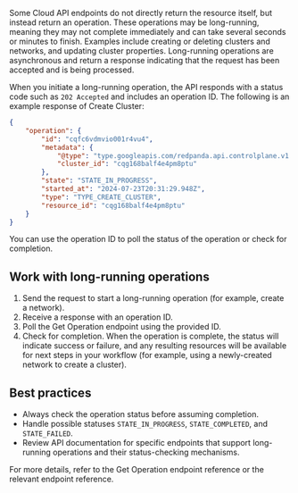 Some Cloud API endpoints do not directly return the resource itself, but instead return an operation. These operations may be long-running, meaning they may not complete immediately and can take several seconds or minutes to finish. Examples include creating or deleting clusters and networks, and updating cluster properties. Long-running operations are asynchronous and return a response indicating that the request has been accepted and is being processed.

When you initiate a long-running operation, the API responds with a status code such as `202 Accepted` and includes an operation ID. The following is an example response of Create Cluster:

```json
{
    "operation": {
        "id": "cqfc6vdmvio001r4vu4",
        "metadata": {
            "@type": "type.googleapis.com/redpanda.api.controlplane.v1.CreateClusterMetadata",
            "cluster_id": "cqg168balf4e4pm8ptu"
        },
        "state": "STATE_IN_PROGRESS",
        "started_at": "2024-07-23T20:31:29.948Z",
        "type": "TYPE_CREATE_CLUSTER",
        "resource_id": "cqg168balf4e4pm8ptu"
    }
}
```

You can use the operation ID to poll the status of the operation or check for completion.

## Work with long-running operations

1. Send the request to start a long-running operation (for example, create a network).
2. Receive a response with an operation ID.
3. Poll the Get Operation endpoint using the provided ID.
4. Check for completion. When the operation is complete, the status will indicate success or failure, and any resulting resources will be available for next steps in your workflow (for example, using a newly-created network to create a cluster).

## Best practices

- Always check the operation status before assuming completion.
- Handle possible statuses `STATE_IN_PROGRESS`, `STATE_COMPLETED`, and `STATE_FAILED`.
- Review API documentation for specific endpoints that support long-running operations and their status-checking mechanisms.

For more details, refer to the Get Operation endpoint reference or the relevant endpoint reference.
